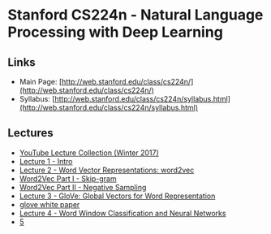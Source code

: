 # Stanford CS224n - Natural Language Processing with Deep Learning


## Links 

- Main Page: [http://web.stanford.edu/class/cs224n/](http://web.stanford.edu/class/cs224n/)
- Syllabus: [http://web.stanford.edu/class/cs224n/syllabus.html](http://web.stanford.edu/class/cs224n/syllabus.html)

## Lectures

- [YouTube Lecture Collection (Winter 2017)](https://www.youtube.com/playlist?list=PL3FW7Lu3i5Jsnh1rnUwq_TcylNr7EkRe6)
- [Lecture 1 - Intro](https://www.youtube.com/watch?v=OQQ-W_63UgQ&t=0s&list=PL3FW7Lu3i5Jsnh1rnUwq_TcylNr7EkRe6&index=2)
- [Lecture 2 - Word Vector Representations: word2vec](https://www.youtube.com/watch?v=ERibwqs9p38)
 - [Word2Vec Part I - Skip-gram](http://mccormickml.com/2016/04/19/word2vec-tutorial-the-skip-gram-model/)
 - [Word2Vec Part II - Negative Sampling](http://mccormickml.com/2017/01/11/word2vec-tutorial-part-2-negative-sampling/)
- [Lecture 3 - GloVe: Global Vectors for Word Representation](https://www.youtube.com/watch?v=ASn7ExxLZws&t=2s&index=4&list=PL3FW7Lu3i5Jsnh1rnUwq_TcylNr7EkRe6)
 - [glove white paper](https://nlp.stanford.edu/pubs/glove.pdf)
- [Lecture 4 - Word Window Classification and Neural Networks](https://www.youtube.com/watch?v=uc2_iwVqrRI&list=PL3FW7Lu3i5Jsnh1rnUwq_TcylNr7EkRe6&index=4)
- [5](https://www.youtube.com/watch?v=isPiE-DBagM&index=5&list=PL3FW7Lu3i5Jsnh1rnUwq_TcylNr7EkRe6)
